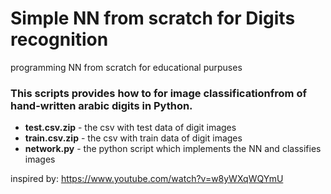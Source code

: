 # Simple NN from scratch for Digits recognition

programming NN from scratch for educational purpuses

### This scripts provides how to for image classificationfrom of hand-written arabic digits in Python. 

* **test.csv.zip** - the csv with test data of digit images
* **train.csv.zip** - the csv with train data of digit images
* **network.py** - the python script which implements the NN and classifies images

inspired by: https://www.youtube.com/watch?v=w8yWXqWQYmU

